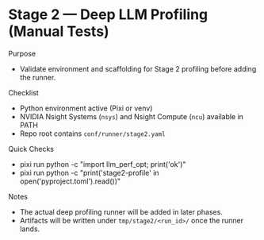 Stage 2 — Deep LLM Profiling (Manual Tests)
==========================================

Purpose
- Validate environment and scaffolding for Stage 2 profiling before adding the runner.

Checklist
- Python environment active (Pixi or venv)
- NVIDIA Nsight Systems (`nsys`) and Nsight Compute (`ncu`) available in PATH
- Repo root contains `conf/runner/stage2.yaml`

Quick Checks
- pixi run python -c "import llm_perf_opt; print('ok')"
- pixi run python -c "print('stage2-profile' in open('pyproject.toml').read())"

Notes
- The actual deep profiling runner will be added in later phases.
- Artifacts will be written under `tmp/stage2/<run_id>/` once the runner lands.

